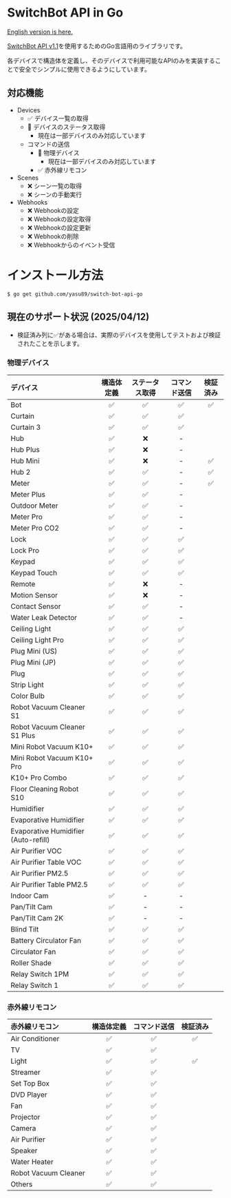 # SwitchBot API in Go

[English version is here.](README.md)

[SwitchBot API v1.1](https://github.com/OpenWonderLabs/SwitchBotAPI)を使用するためのGo言語用のライブラリです。

各デバイスで構造体を定義し、そのデバイスで利用可能なAPIのみを実装することで安全でシンプルに使用できるようにしています。

## 対応機能

- Devices
  - ✅️ デバイス一覧の取得
  - 🚧 デバイスのステータス取得
    - 現在は一部デバイスのみ対応しています
  - コマンドの送信
    - 🚧 物理デバイス
      - 現在は一部デバイスのみ対応しています
    - ✅ 赤外線リモコン
- Scenes
  - ❌ シーン一覧の取得
  - ❌ シーンの手動実行
- Webhooks
  - ❌ Webhookの設定
  - ❌ Webhookの設定取得
  - ❌ Webhookの設定更新
  - ❌ Webhookの削除
  - ❌ Webhookからのイベント受信

# インストール方法

```shell
$ go get github.com/yasu89/switch-bot-api-go
```

## 現在のサポート状況 (2025/04/12)

- 検証済み列に✅がある場合は、実際のデバイスを使用してテストおよび検証されたことを示します。

### 物理デバイス

| デバイス                                 | 構造体定義 | ステータス取得 | コマンド送信 | 検証済み |
|:-------------------------------------|:-----:|:-------:|:------:|:----:|
| Bot                                  |   ✅   |    ✅    |   ✅    |  ✅   |
| Curtain                              |   ✅   |    ✅    |   ✅    |      |
| Curtain 3                            |   ✅   |    ✅    |   ✅    |      |
| Hub                                  |  ✅️   |    ❌    |   -    |      |
| Hub Plus                             |   ✅   |    ❌    |   -    |      |
| Hub Mini                             |   ✅   |    ❌    |   -    |  ✅   |
| Hub 2                                |   ✅   |    ✅    |   -    |  ✅   |
| Meter                                |   ✅   |    ✅    |   -    |  ✅   |
| Meter Plus                           |   ✅   |    ✅    |   -    |      |
| Outdoor Meter                        |   ✅   |    ✅    |   -    |      |
| Meter Pro                            |   ✅   |    ✅    |   -    |      |
| Meter Pro CO2                        |   ✅   |    ✅    |   -    |      |
| Lock                                 |   ✅   |    ✅    |   ✅    |      |
| Lock Pro                             |   ✅   |    ✅    |   ✅    |      |
| Keypad                               |   ✅   |    ✅    |   ✅    |      |
| Keypad Touch                         |   ✅   |    ✅    |   ✅    |      |
| Remote                               |   ✅   |    ❌    |   -    |      |
| Motion Sensor                        |   ✅   |    ❌    |   -    |      |
| Contact Sensor                       |   ✅   |    ✅    |   -    |      |
| Water Leak Detector                  |   ✅   |    ✅    |   -    |      |
| Ceiling Light                        |   ✅   |    ✅    |   ✅    |      |
| Ceiling Light Pro                    |   ✅   |    ✅    |   ✅    |      |
| Plug Mini (US)                       |   ✅   |    ✅    |   ✅    |      |
| Plug Mini (JP)                       |   ✅   |    ✅    |   ✅    |      |
| Plug                                 |   ✅   |    ✅    |   ✅    |      |
| Strip Light                          |   ✅   |    ✅    |   ✅    |      |
| Color Bulb                           |   ✅   |    ✅    |   ✅    |      |
| Robot Vacuum Cleaner S1              |   ✅   |    ✅    |   ✅    |      |
| Robot Vacuum Cleaner S1 Plus         |   ✅   |    ✅    |   ✅    |      |
| Mini Robot Vacuum K10+               |   ✅   |    ✅    |   ✅    |      |
| Mini Robot Vacuum K10+ Pro           |   ✅   |    ✅    |   ✅    |      |
| K10+ Pro Combo                       |   ✅   |    ✅    |   ✅    |      |
| Floor Cleaning Robot S10             |   ✅   |    ✅    |   ✅    |      |
| Humidifier                           |   ✅   |    ✅    |   ✅    |      |
| Evaporative Humidifier               |   ✅   |    ✅    |   ✅    |      |
| Evaporative Humidifier (Auto-refill) |   ✅   |    ✅    |   ✅    |      |
| Air Purifier VOC                     |   ✅   |    ✅    |   ✅    |      |
| Air Purifier Table VOC               |   ✅   |    ✅    |   ✅    |      |
| Air Purifier PM2.5                   |   ✅   |    ✅    |   ✅    |      |
| Air Purifier Table PM2.5             |   ✅   |    ✅    |   ✅    |      |
| Indoor Cam                           |   ✅   |    -    |   -    |      |
| Pan/Tilt Cam                         |   ✅   |    -    |   -    |      |
| Pan/Tilt Cam 2K                      |   ✅   |    -    |   -    |      |
| Blind Tilt                           |   ✅   |    ✅    |   ✅    |      |
| Battery Circulator Fan               |   ✅   |    ✅    |   ✅    |      |
| Circulator Fan                       |   ✅   |    ✅    |   ✅    |      |
| Roller Shade                         |   ✅   |    ✅    |   ✅    |      |
| Relay Switch 1PM                     |   ✅   |    ✅    |   ✅    |      |
| Relay Switch 1                       |   ✅   |    ✅    |   ✅    |      |

### 赤外線リモコン

| 赤外線リモコン              | 構造体定義 | コマンド送信 | 検証済み |
|:---------------------|:-----:|:------:|:----:|
| Air Conditioner      |   ✅   |   ✅    |  ✅   |
| TV                   |   ✅   |   ✅    |      |
| Light                |   ✅   |   ✅    |  ✅   |
| Streamer             |   ✅   |   ✅    |      |
| Set Top Box          |   ✅   |   ✅    |      |
| DVD Player           |   ✅   |   ✅    |      |
| Fan                  |   ✅   |   ✅    |      |
| Projector            |   ✅   |   ✅    |      |
| Camera               |   ✅   |   ✅    |      |
| Air Purifier         |   ✅   |   ✅    |      |
| Speaker              |   ✅   |   ✅    |      |
| Water Heater         |   ✅   |   ✅    |      |
| Robot Vacuum Cleaner |   ✅   |   ✅    |      |
| Others               |   ✅   |   ✅    |      |

